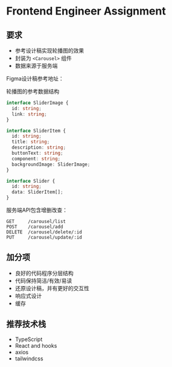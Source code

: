 # Frontend Engineer Assignment

## 要求

- 参考设计稿实现轮播图的效果
- 封装为 `<Carousel>` 组件
- 数据来源于服务端

Figma设计稿参考地址：

轮播图的参考数据结构

```typescript
interface SliderImage {
  id: string;
  link: string;
}

interface SliderItem {
  id: string;
  title: string;
  description: string;
  buttonText: string;
  component: string;
  backgroundImage: SliderImage;
}

interface Slider {
  id: string;
  data: SliderItem[];
}
```

服务端API包含增删改查：

```
GET     /carousel/list
POST    /carousel/add
DELETE  /carousel/delete/:id
PUT     /carousel/update/:id
```

## 加分项

* 良好的代码程序分层结构
* 代码保持简洁/有效/易读
* 还原设计稿，并有更好的交互性
* 响应式设计
* 缓存

## 推荐技术栈

* TypeScript
* React and hooks
* axios
* tailwindcss